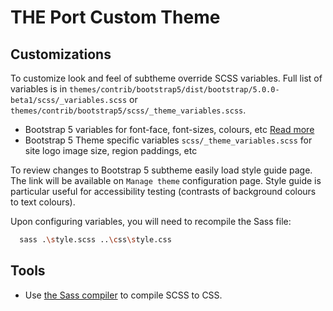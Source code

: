# THE Port Custom Theme

## Customizations

To customize look and feel of subtheme override SCSS variables. Full list of variables is in `themes/contrib/bootstrap5/dist/bootstrap/5.0.0-beta1/scss/_variables.scss` or `themes/contrib/bootstrap5/scss/_theme_variables.scss`.

* Bootstrap 5 variables for font-face, font-sizes, colours, etc [Read more](https://getbootstrap.com/docs/5.0/customize/sass/#variable-defaults)
* Bootstrap 5 Theme specific variables `scss/_theme_variables.scss` for site logo image size, region paddings, etc

To review changes to Bootstrap 5 subtheme easily load style guide page. The link will be available on `Manage theme` configuration page. Style guide is particular useful for accessibility testing (contrasts of background colours to text colours).

Upon configuring variables, you will need to recompile the Sass file:

```bash
  sass .\style.scss ..\css\style.css
```

## Tools

* Use [the Sass compiler](https://sass-lang.com/install) to compile SCSS to CSS.
